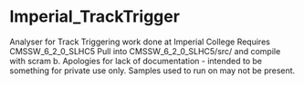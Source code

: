 # Imperial_TrackTrigger
Analyser for Track Triggering work done at Imperial College
Requires CMSSW_6_2_0_SLHC5
Pull into CMSSW_6_2_0_SLHC5/src/ and compile with scram b.
Apologies for lack of documentation - intended to be something for private use only. Samples used to run on may not be present.
